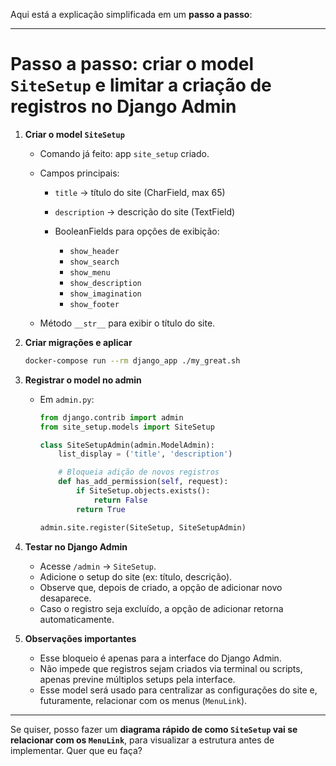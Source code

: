Aqui está a explicação simplificada em um **passo a passo**:

---

# Passo a passo: criar o model `SiteSetup` e limitar a criação de registros no Django Admin

1. **Criar o model `SiteSetup`**

   * Comando já feito: app `site_setup` criado.
   * Campos principais:

     * `title` → título do site (CharField, max 65)
     * `description` → descrição do site (TextField)
     * BooleanFields para opções de exibição:

       * `show_header`
       * `show_search`
       * `show_menu`
       * `show_description`
       * `show_imagination`
       * `show_footer`
   * Método `__str__` para exibir o título do site.

2. **Criar migrações e aplicar**

   ```bash
   docker-compose run --rm django_app ./my_great.sh
   ```

3. **Registrar o model no admin**

   * Em `admin.py`:

     ```python
     from django.contrib import admin
     from site_setup.models import SiteSetup

     class SiteSetupAdmin(admin.ModelAdmin):
         list_display = ('title', 'description')

         # Bloqueia adição de novos registros
         def has_add_permission(self, request):
             if SiteSetup.objects.exists():
                 return False
             return True

     admin.site.register(SiteSetup, SiteSetupAdmin)
     ```

4. **Testar no Django Admin**

   * Acesse `/admin` → `SiteSetup`.
   * Adicione o setup do site (ex: título, descrição).
   * Observe que, depois de criado, a opção de adicionar novo desaparece.
   * Caso o registro seja excluído, a opção de adicionar retorna automaticamente.

5. **Observações importantes**

   * Esse bloqueio é apenas para a interface do Django Admin.
   * Não impede que registros sejam criados via terminal ou scripts, apenas previne múltiplos setups pela interface.
   * Esse model será usado para centralizar as configurações do site e, futuramente, relacionar com os menus (`MenuLink`).

---

Se quiser, posso fazer um **diagrama rápido de como `SiteSetup` vai se relacionar com os `MenuLink`**, para visualizar a estrutura antes de implementar. Quer que eu faça?
